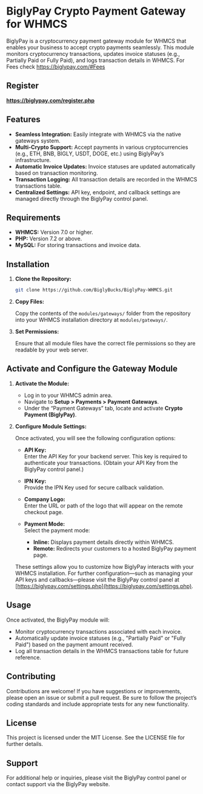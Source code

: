 # BiglyPay Crypto Payment Gateway for WHMCS

BiglyPay is a cryptocurrency payment gateway module for WHMCS that enables your business to accept crypto payments seamlessly. This module monitors cryptocurrency transactions, updates invoice statuses (e.g., Partially Paid or Fully Paid), and logs transaction details in WHMCS. For Fees check https://biglypay.com/#Fees


## Register
**https://biglypay.com/register.php**

## Features

- **Seamless Integration:** Easily integrate with WHMCS via the native gateways system.
- **Multi-Crypto Support:** Accept payments in various cryptocurrencies (e.g., ETH, BNB, BIGLY, USDT, DOGE, etc.) using BiglyPay’s infrastructure.
- **Automatic Invoice Updates:** Invoice statuses are updated automatically based on transaction monitoring.
- **Transaction Logging:** All transaction details are recorded in the WHMCS transactions table.
- **Centralized Settings:** API key, endpoint, and callback settings are managed directly through the BiglyPay control panel.

## Requirements

- **WHMCS:** Version 7.0 or higher.
- **PHP:** Version 7.2 or above.
- **MySQL:** For storing transactions and invoice data.

## Installation

1. **Clone the Repository:**

   ```bash
   git clone https://github.com/BiglyBucks/BiglyPay-WHMCS.git
   ```

2. **Copy Files:**

   Copy the contents of the `modules/gateways/` folder from the repository into your WHMCS installation directory at `modules/gateways/`.

3. **Set Permissions:**

   Ensure that all module files have the correct file permissions so they are readable by your web server.

## Activate and Configure the Gateway Module

1. **Activate the Module:**

   - Log in to your WHMCS admin area.
   - Navigate to **Setup > Payments > Payment Gateways**.
   - Under the “Payment Gateways” tab, locate and activate **Crypto Payment (BiglyPay)**.

2. **Configure Module Settings:**

   Once activated, you will see the following configuration options:

   - **API Key:**  
     Enter the API Key for your backend server. This key is required to authenticate your transactions. (Obtain your API Key from the BiglyPay control panel.)

   - **IPN Key:**  
     Provide the IPN Key used for secure callback validation.

   - **Company Logo:**  
     Enter the URL or path of the logo that will appear on the remote checkout page.

   - **Payment Mode:**  
     Select the payment mode:  
     - **Inline:** Displays payment details directly within WHMCS.  
     - **Remote:** Redirects your customers to a hosted BiglyPay payment page.

   These settings allow you to customize how BiglyPay interacts with your WHMCS installation. For further configuration—such as managing your API keys and callbacks—please visit the BiglyPay control panel at [https://biglypay.com/settings.php](https://biglypay.com/settings.php).

## Usage

Once activated, the BiglyPay module will:

- Monitor cryptocurrency transactions associated with each invoice.
- Automatically update invoice statuses (e.g., "Partially Paid" or "Fully Paid") based on the payment amount received.
- Log all transaction details in the WHMCS transactions table for future reference.

## Contributing

Contributions are welcome! If you have suggestions or improvements, please open an issue or submit a pull request. Be sure to follow the project’s coding standards and include appropriate tests for any new functionality.

## License

This project is licensed under the MIT License. See the LICENSE file for further details.

## Support

For additional help or inquiries, please visit the BiglyPay control panel or contact support via the BiglyPay website.
```
